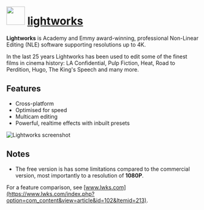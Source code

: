 ﻿# <img src="https://cdn.jsdelivr.net/gh/chocolatey/chocolatey-coreteampackages@11eb42db9030a5a8d735fd56e2ad8bf62d365cff/icons/lightworks.png" width="48" height="48"/> [lightworks](https://chocolatey.org/packages/lightworks)


__Lightworks__ is Academy and Emmy award-winning, professional Non-Linear Editing (NLE) software supporting resolutions up to 4K.

In the last 25 years Lightworks has been used to edit some of the finest films in cinema history: LA Confidential, Pulp Fiction, Heat, Road to Perdition, Hugo, The King's Speech and many more.

## Features

* Cross-platform
* Optimised for speed
* Multicam editing
* Powerful, realtime effects with inbuilt presets

![Lightworks screenshot](https://i.imgur.com/BOHhHH2.png)

## Notes

- The free version is has some limitations compared to the commercial version, most importantly to a resolution of **1080P**.

For a feature comparison, see [www.lwks.com](https://www.lwks.com/index.php?option=com_content&view=article&id=102&Itemid=213).

